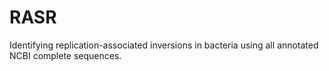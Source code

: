 # RASR
Identifying replication-associated inversions in bacteria using all annotated NCBI complete sequences.
